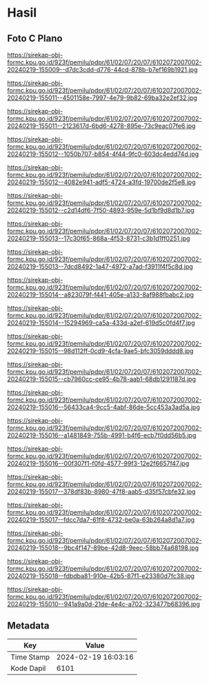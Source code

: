 # Hasil

## Foto C Plano

https://sirekap-obj-formc.kpu.go.id/923f/pemilu/pdpr/61/02/07/20/07/6102072007002-20240219-155009--d7dc3cdd-d776-44cd-878b-b7ef169b1921.jpg

https://sirekap-obj-formc.kpu.go.id/923f/pemilu/pdpr/61/02/07/20/07/6102072007002-20240219-155011--4501158e-7997-4e79-9b82-69ba32e2ef32.jpg

https://sirekap-obj-formc.kpu.go.id/923f/pemilu/pdpr/61/02/07/20/07/6102072007002-20240219-155011--2123617d-6bd6-4278-895e-73c9eac07fe6.jpg

https://sirekap-obj-formc.kpu.go.id/923f/pemilu/pdpr/61/02/07/20/07/6102072007002-20240219-155012--1050b707-b854-4f44-9fc0-603dc4edd74d.jpg

https://sirekap-obj-formc.kpu.go.id/923f/pemilu/pdpr/61/02/07/20/07/6102072007002-20240219-155012--4082e941-adf5-4724-a3fd-19700de2f5e8.jpg

https://sirekap-obj-formc.kpu.go.id/923f/pemilu/pdpr/61/02/07/20/07/6102072007002-20240219-155012--c2d14df6-7f50-4893-959e-5d1bf9d8d1b7.jpg

https://sirekap-obj-formc.kpu.go.id/923f/pemilu/pdpr/61/02/07/20/07/6102072007002-20240219-155013--17c30f65-868a-4f53-8731-c3b1d1ff0251.jpg

https://sirekap-obj-formc.kpu.go.id/923f/pemilu/pdpr/61/02/07/20/07/6102072007002-20240219-155013--7dcd8492-1a47-4972-a7ad-f3911f4f5c8d.jpg

https://sirekap-obj-formc.kpu.go.id/923f/pemilu/pdpr/61/02/07/20/07/6102072007002-20240219-155014--a823079f-f441-405e-a133-8af988fbabc2.jpg

https://sirekap-obj-formc.kpu.go.id/923f/pemilu/pdpr/61/02/07/20/07/6102072007002-20240219-155014--15294969-ca5a-433d-a2ef-619d5c0fd4f7.jpg

https://sirekap-obj-formc.kpu.go.id/923f/pemilu/pdpr/61/02/07/20/07/6102072007002-20240219-155015--98d112ff-0cd9-4cfa-9ae5-bfc3059dddd8.jpg

https://sirekap-obj-formc.kpu.go.id/923f/pemilu/pdpr/61/02/07/20/07/6102072007002-20240219-155015--cb7960cc-ce95-4b78-aab1-68db1291187d.jpg

https://sirekap-obj-formc.kpu.go.id/923f/pemilu/pdpr/61/02/07/20/07/6102072007002-20240219-155016--56433ca4-9cc5-4abf-86de-5cc453a3ad5a.jpg

https://sirekap-obj-formc.kpu.go.id/923f/pemilu/pdpr/61/02/07/20/07/6102072007002-20240219-155016--a1481849-755b-4991-b4f6-ecb7f0dd56b5.jpg

https://sirekap-obj-formc.kpu.go.id/923f/pemilu/pdpr/61/02/07/20/07/6102072007002-20240219-155016--00f307f1-f0fd-4577-99f3-12e2f6657f47.jpg

https://sirekap-obj-formc.kpu.go.id/923f/pemilu/pdpr/61/02/07/20/07/6102072007002-20240219-155017--378df83b-8980-47f8-aab5-d35f57cbfe32.jpg

https://sirekap-obj-formc.kpu.go.id/923f/pemilu/pdpr/61/02/07/20/07/6102072007002-20240219-155017--fdcc7da7-61f8-4732-be0a-63b264a8d1a7.jpg

https://sirekap-obj-formc.kpu.go.id/923f/pemilu/pdpr/61/02/07/20/07/6102072007002-20240219-155018--9bc4f147-89be-42d8-9eec-58bb74a68198.jpg

https://sirekap-obj-formc.kpu.go.id/923f/pemilu/pdpr/61/02/07/20/07/6102072007002-20240219-155018--fdbdba81-910e-42b5-87f1-e23380d7fc38.jpg

https://sirekap-obj-formc.kpu.go.id/923f/pemilu/pdpr/61/02/07/20/07/6102072007002-20240219-155010--941a9a0d-21de-4e4c-a702-323477b68396.jpg


## Metadata

| Key        | Value               |
| ---------- | ------------------- |
| Time Stamp | 2024-02-19 16:03:16 |
| Kode Dapil | 6101                |



